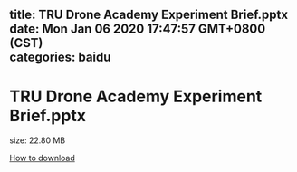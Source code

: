 
title: TRU Drone Academy Experiment Brief.pptx
date: Mon Jan 06 2020 17:47:57 GMT+0800 (CST)    
categories: baidu
---

# TRU Drone Academy Experiment Brief.pptx
size: 22.80 MB
 
 

[How to download](https://bpcam.bemobtrk.com/go/2ceec3aa-1ca2-46d6-b9ff-aaa5c184517c?jno=5405)